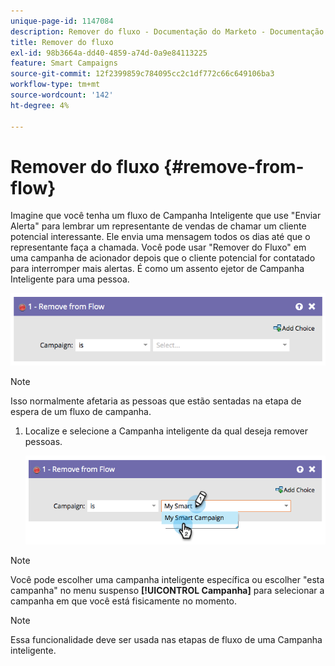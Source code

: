 ```yaml
---
unique-page-id: 1147084
description: Remover do fluxo - Documentação do Marketo - Documentação do produto
title: Remover do fluxo
exl-id: 98b3664a-dd40-4859-a74d-0a9e84113225
feature: Smart Campaigns
source-git-commit: 12f2399859c784095cc2c1df772c66c649106ba3
workflow-type: tm+mt
source-wordcount: '142'
ht-degree: 4%

---
```


# Remover do fluxo {#remove-from-flow}

Imagine que você tenha um fluxo de Campanha Inteligente que use &quot;Enviar Alerta&quot; para lembrar um representante de vendas de chamar um cliente potencial interessante. Ele envia uma mensagem todos os dias até que o representante faça a chamada. Você pode usar &quot;Remover do Fluxo&quot; em uma campanha de acionador depois que o cliente potencial for contatado para interromper mais alertas. É como um assento ejetor de Campanha Inteligente para uma pessoa.

![](assets/remove-from-flow-1.png)

>[!NOTE]
>
>Isso normalmente afetaria as pessoas que estão sentadas na etapa de espera de um fluxo de campanha.

1. Localize e selecione a Campanha inteligente da qual deseja remover pessoas.

   ![](assets/remove-from-flow-2.png)

>[!NOTE]
>
>Você pode escolher uma campanha inteligente específica ou escolher &quot;esta campanha&quot; no menu suspenso **[!UICONTROL Campanha]** para selecionar a campanha em que você está fisicamente no momento.

>[!NOTE]
>
>Essa funcionalidade deve ser usada nas etapas de fluxo de uma Campanha inteligente.
